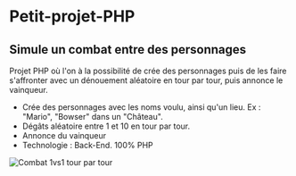 # Petit-projet-PHP
## Simule un combat entre des personnages


Projet PHP où l'on à la possibilité de crée des personnages puis de les faire s'affronter avec un dénouement aléatoire en tour par tour, puis annonce le vainqueur.

- Crée des personnages avec les noms voulu, ainsi qu'un lieu. Ex : "Mario", "Bowser" dans un "Château".
- Dégâts aléatoire entre 1 et 10 en tour par tour.
- Annonce du vainqueur
- Technologie : Back-End. 100% PHP


![Combat 1vs1 tour par tour](https://user-images.githubusercontent.com/87061785/143251299-6c942975-a5f8-4745-8b7f-cc1079a8acc2.png)
